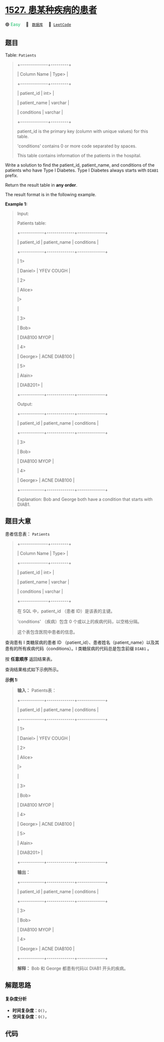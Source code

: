 # [1527. 患某种疾病的患者](https://leetcode.com/problems/patients-with-a-condition)

🟢 <font color=#15bd66>Easy</font>&emsp; 🔖&ensp; [`数据库`](/leetcode/outline/tag/database.md)&emsp; 🔗&ensp;[`LeetCode`](https://leetcode.com/problems/patients-with-a-condition)


## 题目

Table: `Patients`

> 
> 
> 
> 
> 
> +--------------+---------+
> 
> | Column Name  | Type> 
> |
> 
> +--------------+---------+
> 
> | patient_id   | int> 
>  |
> 
> | patient_name | varchar |
> 
> | conditions   | varchar |
> 
> +--------------+---------+
> 
> patient_id is the primary key (column with unique values) for this table.
> 
> 'conditions' contains 0 or more code separated by spaces. 
> 
> This table contains information of the patients in the hospital.
> 
> 



Write a solution to find the patient_id, patient_name, and conditions of the
patients who have Type I Diabetes. Type I Diabetes always starts with `DIAB1`
prefix.

Return the result table in **any order**.

The result format is in the following example.



**Example 1:**

> Input: 
> 
> Patients table:
> 
> +------------+--------------+--------------+
> 
> | patient_id | patient_name | conditions   |
> 
> +------------+--------------+--------------+
> 
> | 1> 
> > 
>   | Daniel> 
>    | YFEV COUGH   |
> 
> | 2> 
> > 
>   | Alice> 
> > 
> |> 
> > 
> > 
>   |
> 
> | 3> 
> > 
>   | Bob> 
> > 
>   | DIAB100 MYOP |
> 
> | 4> 
> > 
>   | George> 
>    | ACNE DIAB100 |
> 
> | 5> 
> > 
>   | Alain> 
> > 
> | DIAB201> 
>   |
> 
> +------------+--------------+--------------+
> 
> Output: 
> 
> +------------+--------------+--------------+
> 
> | patient_id | patient_name | conditions   |
> 
> +------------+--------------+--------------+
> 
> | 3> 
> > 
>   | Bob> 
> > 
>   | DIAB100 MYOP |
> 
> | 4> 
> > 
>   | George> 
>    | ACNE DIAB100 | 
> 
> +------------+--------------+--------------+
> 
> Explanation: Bob and George both have a condition that starts with DIAB1.
> 
> 


## 题目大意

患者信息表： `Patients`

> 
> 
> 
> 
> 
> +--------------+---------+
> 
> | Column Name  | Type> 
> |
> 
> +--------------+---------+
> 
> | patient_id   | int> 
>  |
> 
> | patient_name | varchar |
> 
> | conditions   | varchar |
> 
> +--------------+---------+
> 
> 在 SQL 中，patient_id （患者 ID）是该表的主键。
> 
> 'conditions' （疾病）包含 0 个或以上的疾病代码，以空格分隔。
> 
> 这个表包含医院中患者的信息。



查询患有 I 类糖尿病的患者 ID （patient_id）、患者姓名（patient_name）以及其患有的所有疾病代码（conditions）。I
类糖尿病的代码总是包含前缀 `DIAB1` 。

按 **任意顺序** 返回结果表。

查询结果格式如下示例所示。



**示例 1:**

> 
> 
> 
> 
> 
> **输入：** Patients表：
> 
> +------------+--------------+--------------+
> 
> | patient_id | patient_name | conditions   |
> 
> +------------+--------------+--------------+
> 
> | 1> 
> > 
>   | Daniel> 
>    | YFEV COUGH   |
> 
> | 2> 
> > 
>   | Alice> 
> > 
> |> 
> > 
> > 
>   |
> 
> | 3> 
> > 
>   | Bob> 
> > 
>   | DIAB100 MYOP |
> 
> | 4> 
> > 
>   | George> 
>    | ACNE DIAB100 |
> 
> | 5> 
> > 
>   | Alain> 
> > 
> | DIAB201> 
>   |
> 
> +------------+--------------+--------------+
> 
> **输出：**
> 
> +------------+--------------+--------------+
> 
> | patient_id | patient_name | conditions   |
> 
> +------------+--------------+--------------+
> 
> | 3> 
> > 
>   | Bob> 
> > 
>   | DIAB100 MYOP |
> 
> | 4> 
> > 
>   | George> 
>    | ACNE DIAB100 | 
> 
> +------------+--------------+--------------+
> 
> **解释：** Bob 和 George 都患有代码以 DIAB1 开头的疾病。


## 解题思路

#### 复杂度分析

- **时间复杂度**：`O()`，
- **空间复杂度**：`O()`，

## 代码

```javascript

```